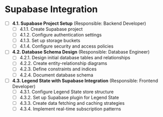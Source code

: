 # Supabase Integration

- [ ] **4.1. Supabase Project Setup** (Responsible: Backend Developer)
  - [ ] 4.1.1. Create Supabase project
  - [ ] 4.1.2. Configure authentication settings
  - [ ] 4.1.3. Set up storage buckets
  - [ ] 4.1.4. Configure security and access policies

- [ ] **4.2. Database Schema Design** (Responsible: Database Engineer)
  - [ ] 4.2.1. Design initial database tables and relationships
  - [ ] 4.2.2. Create entity-relationship diagrams
  - [ ] 4.2.3. Define constraints and indices
  - [ ] 4.2.4. Document database schema

- [ ] **4.3. Legend State with Supabase Integration** (Responsible: Frontend Developer)
  - [ ] 4.3.1. Configure Legend State store structure
  - [ ] 4.3.2. Set up Supabase plugin for Legend State
  - [ ] 4.3.3. Create data fetching and caching strategies
  - [ ] 4.3.4. Implement real-time subscription patterns 